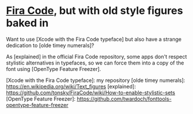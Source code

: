 # [Fira Code], but with old style figures baked in

Want to use [Xcode with the Fira Code typeface] but also have a strange dedication to [olde timey numerals]?

As [explained] in the official Fira Code repository, some apps don't respect stylistic alternatives in typefaces, so we can force them into a copy of the font using [OpenType Feature Freezer].

[Fira Code]: https://github.com/tonsky/FiraCode
[Xcode with the Fira Code typeface]: my repository
[olde timey numerals]: https://en.wikipedia.org/wiki/Text_figures
[explained]: https://github.com/tonsky/FiraCode/wiki/How-to-enable-stylistic-sets
[OpenType Feature Freezer]: https://github.com/twardoch/fonttools-opentype-feature-freezer
